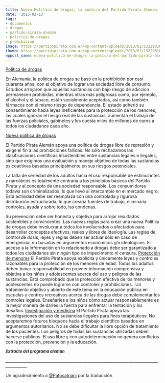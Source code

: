 ```yaml
---
title: Nueva Politica de drogas, la postura del Partido Pirata Aleman.
date: '2013-02-13'
tags:
- documentos
- drogas
- partido-pirata-aleman
- politica-de-drogas
- prohibicion
image: https://partidopirata.com.ar/wp-content/uploads/2013/02/1322931040_0.jpg
thumb: https://partidopirata.com.ar/wp-content/uploads/2013/02/1322931040_0-150x150.jpg
wppost_name: nueva-politica-de-drogas-la-postura-del-partido-pirata-aleman
---
```


<span style="text-decoration: underline;">Política de drogas</span>

En Alemania, la política de drogas se basó en la prohibición por casi cuarenta años, con el objetivo de lograr una sociedad libre de consumo<a target="_blank" name="_GoBack"></a>. Estudios arrojaron que aquellas sustancias con bajo riesgo de adicción permanecen prohibidas, mientras otras más peligrosas como, por ejemplo, el alcohol y el tabaco, están socialmente aceptadas, así como también fármacos con el mismo riesgo de dependencia. El estado adherió su consentimiento hacia leyes ineficientes para la protección de los menores, las cuales ignoran el riesgo real de las sustancias, aumentan el trabajo de las fuerzas policiales, gabinetes y les cuesta miles de millones de euros a todos los ciudadanos cada año.

<span style="text-decoration: underline;">Nueva política de drogas</span>

El Partido Pirata Alemán apoya una política de drogas libre de represión y exige el fin a las prohibiciones fallidas. No sólo rechazamos las clasificaciones científicas insostenibles entre sustancias legales e ilegales, sino que exigimos una evaluación y manejo objetivo de todas las sustancias psicoactivas basadas principalmente en sus riesgos potenciales.

La falta de seriedad de los adultos hacia el uso responsable de estimulantes y narcóticos es totalmente contraria a los principios básicos del Partido Pirata y al concepto de una sociedad responsable. Los consumidores todavía son criminalizados, lo que llevó al intercambio en el mercado negro. Esta actividad debe ser reemplaza con una controlada y rigurosa distribución estructurada, lo que crearía fuentes de trabajo, eliminaría controles, ayuda y sobre todo, las condenas.

Su prevención debe ser honesta y objetiva para arrojar resultados sostenibles y convincentes. Las nuevas reglas para crear una nueva Política de drogas debe involucrar a todos los involucrados o afectados para desarrollar conceptos efectivos, reales y libres de ideología. Las reglas de control de dosis, leyes y reglas deben ser actuar sólo en caso de emergencia, no basadas en argumentos económicos y/o ideológicos. El acceso a la información en lo relacionado a drogas debe ser garantizado a todos los ciudadanos sin ningún tipo de impedimento ni censura.
<span style="text-decoration: underline;">Protección de menores</span>
El Partido Pirata apoya explícita y únicamente leyes y controles razonables para la protección de los menores de edad. Todos los adultos deben tomar responsabilidad en proveer información comprensiva y objetiva a los niños y adolescentes acerca del uso y peligros de las sustancias. Está comprobado que la protección efectiva de los menores y adolescentes no puede lograrse con controles y prohibiciones.  Un tratamiento objetivo y abierto de este tema en la educación pública en escuelas y centros recreativos acerca de las drogas debe complementar los controles legales. Enseñarles a los niños cómo actuar responsablemente es la mejor manera de darles la fuerza para enfrentar la tentación y los desafíos.
<span style="text-decoration: underline;">Investigación y medicina</span>
El Partido Pirata apoya las investigaciones del uso de sustancias ilegales para fines terapéuticos. No aceptaremos futuros bloqueos hacia el trabajo científico basados en argumentos autoritarios. No se debe dificultar la libre opción de tratamiento de los pacientes. Los peligros de todas las sustancias utilizadas deben hacerse públicos. El uso libre y con autodeterminación no genera conflictos con la protección, prevención y la educación.

<strong><em><span style="font-size: small;">Extracto del programa aleman</span></em></strong>

<em>_________________________________________________________________________________________</em>

Un agradecimiento a <a href="https://twitter.com/@Patosatriani">@Patosatriani</a> por la traducción.
